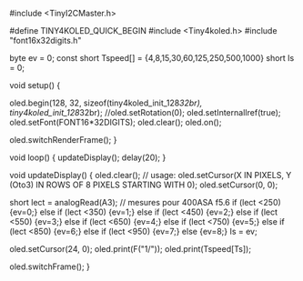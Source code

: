 #include <TinyI2CMaster.h>

#define TINY4KOLED_QUICK_BEGIN
#include <Tiny4koled.h>
#include "font16x32digits.h"

byte ev = 0;
const short Tspeed[] = {4,8,15,30,60,125,250,500,1000}
short Is = 0;

void setup()  {

  oled.begin(128, 32, sizeof(tiny4koled_init_128*32br),
tiny4koled_init_128*32br);
  //oled.setRotation(0);
  oled.setInternalIref(true);
  oled.setFont(FONT16*32DIGITS);
  oled.clear();
  oled.on();

  oled.switchRenderFrame();
}

void loop() {
  updateDisplay();
  delay(20);
}

void updateDisplay()  {
  oled.clear();
  // usage: oled.setCursor(X IN PIXELS, Y (Oto3) IN ROWS OF 8 PIXELS STARTING WITH 0);
  oled.setCursor(0, 0);

  short lect = analogRead(A3);
  // mesures pour 400ASA f5.6
  if (lect <250) {ev=0;}
  else if (lect <350) {ev=1;}
    else if (lect <450) {ev=2;}
      else if (lect <550) {ev=3;}
        else if (lect <650) {ev=4;}
          else if (lect <750) {ev=5;}
            else if (lect <850) {ev=6;}
              else if (lect <950) {ev=7;}
                else {ev=8;}
  Is = ev;

  oled.setCursor(24, 0);
  oled.print(F("1/"));
  oled.print(Tspeed[Ts]);

  oled.switchFrame();
}
